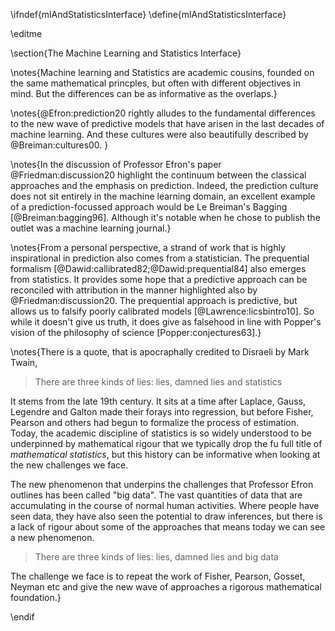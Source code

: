 \ifndef{mlAndStatisticsInterface}
\define{mlAndStatisticsInterface}

\editme

\section{The Machine Learning and Statistics Interface}

\notes{Machine learning and Statistics are academic cousins, founded
on the same mathematical princples, but often with different
objectives in mind. But the differences can be as informative as the
overlaps.}

\notes{@Efron:prediction20 rightly alludes to the
fundamental differences to the new wave of predictive models that have
arisen in the last decades of machine learning. And these cultures
were also beautifully described by @Breiman:cultures00. }

\notes{In the discussion of Professor Efron's paper @Friedman:discussion20 highlight the continuum between the classical approaches and the emphasis on prediction. Indeed, the prediction culture does not sit entirely in the
machine learning domain, an excellent example of a prediction-focussed approach would be Le Breiman's Bagging [@Breiman:bagging96]. Although
it's notable when he chose to publish the outlet was a machine
learning journal.}

\notes{From a personal perspective, a strand of work that is highly inspirational in prediction also comes from a statistician. The prequential formalism [@Dawid:callibrated82;@Dawid:prequential84] also emerges from statistics. It provides some hope that a predictive approach can be reconciled with attribution in the manner highlighted also by @Friedman:discussion20. The prequential approach is predictive, but allows us to falsify
poorly calibrated models [@Lawrence:licsbintro10]. So while it doesn't give us truth, it does give as falsehood in line with Popper's vision of the philosophy of science [Popper:conjectures63].}

\notes{There is a quote, that is apocraphally credited to Disraeli by Mark Twain,

> There are three kinds of lies: lies, damned lies and statistics

It stems from the late 19th century. It sits at a time after Laplace, Gauss, Legendre and Galton made their forays into regression, but before Fisher,
Pearson and others had begun to formalize the process of estimation. Today, the academic discipline of statistics is so widely
understood to be underpinned by mathematical rigour that we typically drop the fu full title of *mathematical statistics*, but this history can be informative when looking at the new challenges we face.

The new phenomenon that underpins the challenges that Professor Efron outlines has been called "big data". The vast quantities of data that are accumulating in the course of normal human activities. Where people have seen data, they have also seen the potential to draw inferences, but there is a lack of rigour about some of the approaches that means today we can see a new phenomenon.

> There are three kinds of lies: lies, damned lies and big data

The challenge we face is to repeat the work of Fisher, Pearson, Gosset, Neyman etc and give the new wave of approaches a rigorous mathematical foundation.}

\endif
